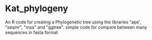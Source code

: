 # Kat_phylogeny
An R code for creating a Phylogenetic tree using the libraries "ape', "seqinr", "msa" and "ggtree".
simple code for compare between many sequences in fasta format
